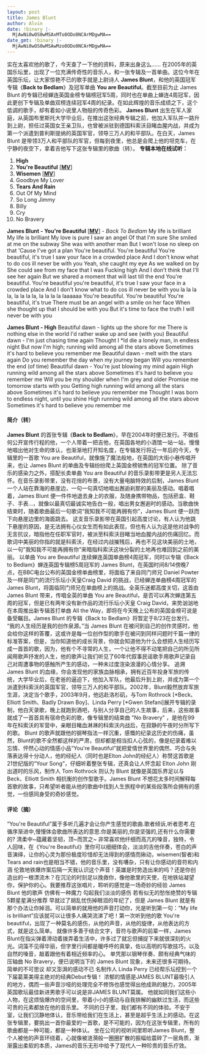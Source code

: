 ```yaml
---
layout: post
title: James Blunt
author: Alvin
date: !binary |-
  MjAwNi0wOS0wMSAxMTo0ODo0NCArMDgwMA==
date_gmt: !binary |-
  MjAwNi0wOS0wMSAwMzo0ODo0NCArMDgwMA==
---
```

实在太喜欢他的歌了，今天查了一下他的资料，原来出身这么……
在2005年的英国乐坛里，出现了一位充满传奇性的音乐人，和一张专辑及一首单曲。这位今年在英国乐坛，让大家惊艳不已的歌手就是上尉诗人 <strong>James Blunt</strong>，和他的英国冠军专辑《<strong>Back to Bedlam</strong>》及冠军单曲 <strong>You are Beautiful</strong>。截至目前为止 James Blunt 的专辑已经蝉连英国金榜专辑榜冠军5周，同时也在单曲上蝉连4周冠军，因此更创下专辑及单曲双榜连续冠军4周的纪录。在如此辉煌的音乐成绩之下，这个低调的歌手，却有着如小说里人物般的传奇色彩。
<strong>James Blunt</strong> 出生在军人家庭，从英国布里斯托大学毕业后，在推出这张经典专辑之前，他加入军队并一路升到上尉，担任过英国女王亲卫队，也曾被派驻到德国科索沃目睹血腥内战，并成为第一个派遣到普利斯提纳的英国军官，领导三万人的和平部队。在白天，James Blunt 是带领3万人和平部队的军官，但每到夜里，他总是会爬上他的坦克车，在宁静的夜空下，拿着吉他写下这张专辑里的歌曲（转）。
<strong>专辑本地在线试听：</strong>
<ol>
<li>
<div><strong>High</strong></div>    </li>
<li>
<div><strong>You're Beautiful</strong> [<a onclick="PlayVideoBox(this.href);return false;" href="mms://a136.v91398.c9139.g.vm.akamaistream.net/7/136/9139/v0001/stream.wmg.com/wmi/uk/jamesblunt/YoureBeautiful_Hi.asf" target="VideoBoxWin"><strong>MV</strong></a>]</div>    </li>
<li>
<div><strong>Wisemen</strong> [<a onclick="PlayVideoBox(this.href);return false;" href="mms://a1087.v91395.c9139.g.vm.akamaistream.net/7/1087/9139/v0001/stream.wmg.com/wmi/uk/jamesblunt/Wisemen_Clean_Hi.asf" target="VideoBoxWin"><strong>MV</strong></a>]</div>    </li>
<li>
<div>Goodbye My Lover</div>    </li>
<li>
<div><strong>Tears And Rain</strong></div>    </li>
<li>
<div>Out Of My Mind</div>    </li>
<li>
<div>So Long Jimmy</div>    </li>
<li>
<div>Billy</div>    </li>
<li>
<div>Cry</div>    </li>
<li>
<div>No Bravery</div>    </li></ol>
<p class="Code"><strong>James Blunt - You're Beautiful</strong> [<a onclick="PlayVideoBox(this.href);return false;" href="mms://a136.v91398.c9139.g.vm.akamaistream.net/7/136/9139/v0001/stream.wmg.com/wmi/uk/jamesblunt/YoureBeautiful_Hi.asf" target="VideoBoxWin"><strong>MV</strong></a>]
- <em>Back To Bedlam</em>
My life is brilliant
My life is brilliant
My love is pure
I saw an angel
Of that I'm sure
She smiled at me on the subway
She was with another man
But I won't lose no sleep on that
'Cause I've got a plan
You're beautiful. You're beautiful
You're beautiful, it's true
I saw your face in a crowded place
And I don't know what to do
cos ill never be with you
Yeah, she caught my eye
As we walked on by
She could see from my face that I was
Fucking high
And I don't think that I'll see her again
But we shared a moment that will last till the end
You're beautiful. You're beautiful
you're beautiful, it's true
I saw your face in a crowded place
And I don't know what to do
cos ill never be with you
la la la la, la la la la, la la la la laaaaaa
You're beautiful. You're beautiful
You're beautiful, it's true
There must be an angel with a smile on her face
When she thought up that I should be with you
But it's time to face the truth
I will never be with you
<p class="Code"><strong>James Blunt - High</strong>
Beautiful dawn - lights up the shore for me
There is nothing else in the world
I'd rather wake up and see (with you)
Beautiful dawn - I'm just chasing time again
Thought I *ld die a lonely man, in endless night
But now I'm high; running wild among all the stars above
Sometimes it's hard to believe you remember me
Beautiful dawn - melt with the stars again
Do you remember the day when my journey began
Will you remember the end (of time)
Beautiful dawn - You're just blowing my mind again
High
running wild among all the stars above
Sometimes it's hard to believe you remember me
Will you be my shoulder when I'm grey and older
Promise me tomorrow starts with you
Getting high
running wild among all the stars above
Sometimes
it's hard to believe you remember me
Thought I was born to endless night, until you shine
High
running wild among all the stars above
Sometimes it's hard to believe you remember me
<h4>简介（转）</h4>
<strong>James Blunt</strong> 的首张专辑《<strong>Back to Bedlam</strong>》，早在2004年时便已发行。不做任何公开宣传行程的他，一个人带着一把吉他，在英国各地的小酒馆一站一站，慢慢地唱出他对生命的体认，也渐渐地打开知名度，在专辑发行将近一年后的今天，专辑里的一首歌 You are Beautiful，就像施了魔法般地，在英国的大街小巷传唱开来，也让 James Blunt 的单曲及专辑纷纷爬上英国金榜销售的冠军位置。
除了音乐的感染力之外，搭配长卖单曲 You are Beautiful 的音乐录影带更是另人无法忘怀。在音乐录影带里，没有花俏的布景，没有大量电脑特效的后制，James Blunt 一个人站在靠海的悬崖边，一句一句真切地唱出邂逅刹那的美丽及感动。唱着唱着，James Blunt 便一件件地退去身上的衣服，及随身携带物品，包括菸盒、鞋子、手表…，就像以最真切最诚实地告白一般，唱出男女邂逅时的感动。当歌曲快结束时，随着歌曲最后一句歌词“我知我不可能再拥有你”，James Blunt 便一跃而下向悬崖边里的海面跳去。
这支音乐录影带在英国引起高度讨论，有人认为他跳下悬崖的原因，是无法拥有心仪女生而有如此表现，但也有人认为这是他对战争的无言抗议，暗指他在任职军官时，被派至科索沃目睹当地血腥内战的伤痛回忆。而歌词中美丽的你指的就是科索沃，在经过内战摧残后，再也不见这块美丽的土地，以一句”我知我不可能再拥有你”来暗指科索沃这块分裂的土地再也难回到之前的美丽。
以单曲 You are Beautiful 连续蝉连英国单曲榜4周冠军，同时以专辑《Back to Bedlam》蝉连英国专辑榜5周冠军的 James Blunt，在英国时间8/14傍晚7点，在BBC电台公布的英国金榜单曲榜里，将面临了来自同门师兄 Daniel Powter 及一样是同门的流行乐坛小天皇Craig David 的挑战，已经蝉连单曲榜4周冠军的 James Blunt，将面临同门师兄在单曲榜上的挑战。全英乐迷都高度关切，这首由 James Blunt 带来，传唱全英的单曲 You are Beautiful，是否可以再次蝉连第五周的冠军，但是已有两年没有新作品的流行乐坛小天皇 Craig David，来势汹汹地在本周推出新专辑首打单曲 All the Way，即将在今天晚上公布的英国金榜可说是备受瞩目。James Blunt 的专辑《Back to Bedlam》将暂定于8/23在台发行。
“我的人生经历是我的创作泉源。”当 James Blunt 在被问到自己的创作灵感时，他会给你这样的答覆，这或许是每一位创作型的歌手在被问到同样问题时千篇一律的标准答案，但是，当你知道他的成长背景，你就会知道他为什么会想把人生经历写成一首首的歌，因为，他有个不寻常的人生，一个让他不得不动笔把自己的所见所闻用歌声抒发的人生，他的歌声让我们听见了60年代叙事民谣歌手用歌声记录自己对周遭事物的感触所产生的感动，一种未过度渲染浪漫的心情分享。
追溯 James Blunt 的血缘，你会发现他的家族血脉相承，拥有近百年投身军旅的传统，大学毕业后，在老爸的逼迫下，他加入军队，他最后升到上尉，并成为第一个派遣到科索沃的英国军官，领导三万人的和平部队。2002年，Blunt毅然放弃军旅生涯，决定当个歌手，2003年9月，他远赴洛杉矶，与Tom Rothrock [*Beck、Elliott Smith、Badly Drawn Boy]、Linda Perry [*Gwen Stefani]展开专辑的录制，他白天录歌，晚上就跑到酒吧，与别人分享自己的人生故事，后来，这些故事就成了一首首具有宿命色彩的歌，像专辑里的结束曲 "No Bravery" ，是他在99年在科索沃的军营中，亲眼目睹血淋淋的科索沃内战后，在寂静的午夜时分所写下的歌。
Blunt 的歌声就跟他的钢琴指法一样沉重，感慨的纪录这历史的伤痛，虽然，Blunt的歌不全然都这样的严肃，但却都是相当扣人心弦的，像是纪录着难以忘情、怦然心动的情感小品“You're Beautiful”就把爱情世界里的偶然、巧合与失落表达得十分动人，他的经纪人（同时也是Elton John的经纪人）称赞这首歌是21世纪版的“Your Song”，仔细听着整张专辑，还真会让人怀念起 Elton John 刚出道时的乐风，制作人 Tom Rothrock 则认为 Blunt 就像是英国乐界足以与 Beck、Elliott Smith 相抗衡的创作型歌手。James Blunt 不想花太多时间解释每首歌的故事，只希望听者能从他的歌曲中找到人生旅程中的某些段落所会拥有的感觉，一份感同身受的奇妙感觉。
<h4>评论（摘）</h4>
“You're Beautiful”属于多听几遍才会让你产生感觉的歌曲.歌者倾诉,听者思考.在循序渐进中,慢慢体会歌曲所表达的意思.你是美丽的,你是坚强的,还有什么你需要的?
清柔中~蕴藏着坚韧，顶~而赏之~
非常喜欢他纤细而高亢的嗓音，独特，令人回味，在《You're Beautiful》里你可以细细体会，淡淡的吉他伴奏，苍白的声音演绎，让你的心灵为那份极度珍惜却无法得到的感情而揪动，wisemen(智者)和Tears and rain也是相当不错，他的音乐里，没有嘈杂，只有让你感动的音符和内涵
伦敦地铁爆炸案后隔一天我认识这个声音！英雄是时势造出来的吗？还是你创造出的一根漂流木？在沉沦的时刻足以挽救你，像他歌里的天使，在地铁站凝望你，保护你的心。我要推荐这张唱片，聆听的感觉是一场奇妙的经验
James Blunt 他的歌声 仿佛有一种魔力 勾起我们淡淡的感伤 若有似无的愁怅绝赞的专辑 5颗星星满分推荐
早就过了胡乱忧伤掉眼泪的年纪了，但是 James Blunt 就是有那个办法让你掉泪。可以简单的就用他的声音打动你，光是听到第一句：“My life is brilliant”应该就可以让很多人痛哭流涕了吧！第一次听到他的歌 You're beautiful，出现了一种莫名的感伤，从他的声音，从他的旋律，从他表达的方式，就是这么简单。
就像许多善于结合文字，音符与歌声的前辈一样，James Blunt在指尖弹着滑动着拨弄着生活中，许多过了就忘但捕捉下来就很深刻的火光。词藻不见得华丽，但字里行间都是暖呼呼的真挚，佐以高明的写歌技巧，以及自然的嗓音，敲着跟他有着相近频率的心。
单凭那以钢琴伴奏、颇有经典气味的压轴曲 No Bravery，便已说明当下的 James Blunt 现象，未来还很多可期待。
简单的不可思议 却又澎湃的感动不已 名制作人 Linda Perry 已经帮乐坛挖到一个下届葛莱美得主绝对的经典Debut专辑！
浓郁的情感是JAMES BLUNT最吸引人的地方，偶而一些声音沙哑的处理完全不修饰也感觉得出他成熟的魅力，2005年英国歌坛最佳新进男歌手可以说是非JAMES BLUNT莫属。
他就如同我们这些小人物，在这烦恼爆炸的空间里，带着小小的感动与自我排解的幽默过生活，而这些可贵的元素都放在他的音乐里。
不同的日子里，我们都有不同的体验。不安于室，让我们沉静地体认，音乐带给我们在生活上，甚至是超乎生活上的感动。在这张专辑里，要挑出一首你最爱的一首歌，是不可能的，因为在这张专辑里，所有的歌曲都是一种可能，都是一种体认。
坐在公司的视听间里聆听James Blunt，整个人被他的声音环绕着，心就像被涟漪般一圈圈扩散的振幅给震碎了一层角质，渐渐露出柔软的本质，James的音乐无形中给予了现代人一种珍贵的音乐疗效。
